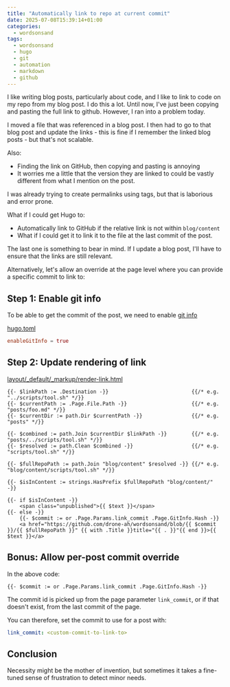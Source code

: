 ```yaml
---
title: "Automatically link to repo at current commit"
date: 2025-07-08T15:39:14+01:00
categories:
  - wordsonsand
tags:
  - wordsonsand
  - hugo
  - git
  - automation
  - markdown
  - github
---
```


I like writing blog posts, particularly about code, and I like to link to code
on my repo from my blog post. I do this a lot. Until now, I've just been copying
and pasting the full link to github. However, I ran into a problem today.

I moved a file that was referenced in a blog post. I then had to go to that blog
post and update the links - this is fine if I remember the linked blog posts -
but that's not scalable.

Also:

- Finding the link on GitHub, then copying and pasting is annoying
- It worries me a little that the version they are linked to could be vastly
  different from what I mention on the post.

I was already trying to create permalinks using tags, but that is laborious and
error prone.

What if I could get Hugo to:

- Automatically link to GitHub if the relative link is not within `blog/content`
- What if I could get it to link it to the file at the last commit of the post.

The last one is something to bear in mind. If I update a blog post, I'll have to
ensure that the links are still relevant.

<!-- more -->

Alternatively, let's allow an override at the page level where you can provide a
specific commit to link to:

## Step 1: Enable git info

To be able to get the commit of the post, we need to enable
[git info](https://gohugo.io/methods/page/gitinfo/)

[hugo.toml](../../../hugo.toml)

```toml
enableGitInfo = true
```

## Step 2: Update rendering of link

[layout/\_default/\_markup/render-link.html](../../../layouts/_default/_markup/render-link.html)

```gotmpl
{{- $linkPath := .Destination -}}                           {{/* e.g. "../scripts/tool.sh" */}}
{{- $currentPath := .Page.File.Path -}}                     {{/* e.g. "posts/foo.md" */}}
{{- $currentDir := path.Dir $currentPath -}}                {{/* e.g. "posts" */}}

{{- $combined := path.Join $currentDir $linkPath -}}        {{/* e.g. "posts/../scripts/tool.sh" */}}
{{- $resolved := path.Clean $combined -}}                   {{/* e.g. "scripts/tool.sh" */}}

{{- $fullRepoPath := path.Join "blog/content" $resolved -}} {{/* e.g. "blog/content/scripts/tool.sh" */}}

{{- $isInContent := strings.HasPrefix $fullRepoPath "blog/content/" -}}

{{- if $isInContent -}}
    <span class="unpublished">{{ $text }}</span>
{{- else -}}
    {{- $commit := or .Page.Params.link_commit .Page.GitInfo.Hash -}}
    <a href="https://github.com/drone-ah/wordsonsand/blob/{{ $commit }}/{{ $fullRepoPath }}" {{ with .Title }}title="{{ . }}"{{ end }}>{{ $text }}</a>
```

## Bonus: Allow per-post commit override

In the above code:

```gotmpl
{{- $commit := or .Page.Params.link_commit .Page.GitInfo.Hash -}}
```

The commit id is picked up from the page parameter `link_commit`, or if that
doesn't exist, from the last commit of the page.

You can therefore, set the commit to use for a post with:

```yaml
link_commit: <custom-commit-to-link-to>
```

## Conclusion

Necessity might be the mother of invention, but sometimes it takes a fine-tuned
sense of frustration to detect minor needs.
